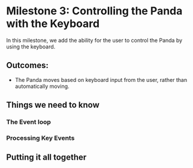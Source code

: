 # Milestone 3: Controlling the Panda with the Keyboard

In this milestone, we add the ability for the user to control the Panda by using the keyboard. 

## Outcomes: 

* The Panda moves based on keyboard input from the user, rather than automatically moving. 

## Things we need to know

### The Event loop

### Processing Key Events

## Putting it all together

